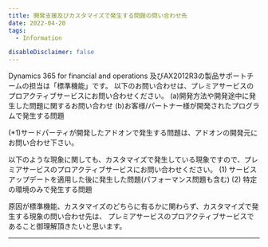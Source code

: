 ```yaml
---
title: 開発支援及びカスタマイズで発生する問題の問い合わせ先
date: 2022-04-20
tags:
  - Information

disableDisclaimer: false
---
```


Dynamics 365 for financial and operations 及びAX2012R3の製品サポートチームの担当は「標準機能」です。
以下のお問い合わせは、プレミアサービスのプロアクティブサービスにお問い合わせください。
(a)開発方法や開発途中に発生した問題に関するお問い合わせ
(b)お客様/パートナー様が開発されたプログラムで発生する問題

(*1)サードパーティが開発したアドオンで発生する問題は、アドオンの開発元にお問い合わせ下さい。

以下のような現象に関しても、カスタマイズで発生している現象ですので、プレミアサービスのプロアクティブサービスにお問い合わせください。
(1) サービスアップデートを適用した後に発生した問題(パフォーマンス問題も含む)
(2) 特定の環境のみで発生する問題

原因が標準機能、カスタマイズのどちらに有るかに関わらず、カスタマイズで発生する現象の問い合わせ先は、
プレミアサービスのプロアクティブサービスであること御理解頂きたいと思います。


<!-- 区切り線 -->

---


